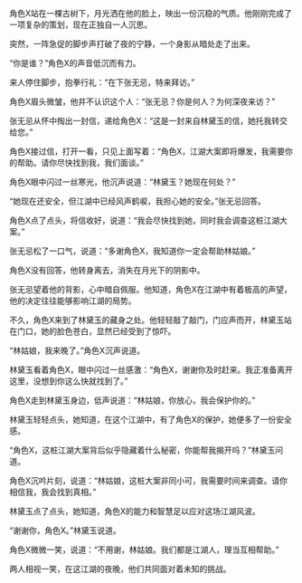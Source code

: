 角色X站在一棵古树下，月光洒在他的脸上，映出一份沉稳的气质。他刚刚完成了一项复杂的策划，现在正独自一人沉思。

突然，一阵急促的脚步声打破了夜的宁静，一个身影从暗处走了出来。

“你是谁？”角色X的声音低沉而有力。

来人停住脚步，抱拳行礼：“在下张无忌，特来拜访。”

角色X眉头微皱，他并不认识这个人：“张无忌？你是何人？为何深夜来访？”

张无忌从怀中掏出一封信，递给角色X：“这是一封来自林黛玉的信，她托我转交给您。”

角色X接过信，打开一看，只见上面写着：“角色X，江湖大案即将爆发，我需要你的帮助。请你尽快找到我，我们面谈。”

角色X眼中闪过一丝寒光，他沉声说道：“林黛玉？她现在何处？”

“她现在还安全，但江湖中已经风声鹤唳，我担心她的安全。”张无忌回答。

角色X点了点头，将信收好，说道：“我会尽快找到她，同时我会调查这桩江湖大案。”

张无忌松了一口气，说道：“多谢角色X，我知道你一定会帮助林姑娘。”

角色X没有回答，他转身离去，消失在月光下的阴影中。

张无忌望着他的背影，心中暗自佩服。他知道，角色X在江湖中有着极高的声望，他的决定往往能够影响江湖的局势。

不久，角色X来到了林黛玉的藏身之处。他轻轻敲了敲门，门应声而开，林黛玉站在门口，她的脸色苍白，显然已经受到了惊吓。

“林姑娘，我来晚了。”角色X沉声说道。

林黛玉看着角色X，眼中闪过一丝感激：“角色X，谢谢你及时赶来。我正准备离开这里，没想到你这么快就找到了。”

角色X走到林黛玉身边，低声说道：“林姑娘，你放心，我会保护你的。”

林黛玉轻轻点头，她知道，在这个江湖中，有了角色X的保护，她便多了一份安全感。

“角色X，这桩江湖大案背后似乎隐藏着什么秘密，你能帮我揭开吗？”林黛玉问道。

角色X沉吟片刻，说道：“林姑娘，这桩大案非同小可，我需要时间来调查。请你相信我，我会找到真相。”

林黛玉点了点头，她知道，角色X的能力和智慧足以应对这场江湖风波。

“谢谢你，角色X。”林黛玉说道。

角色X微微一笑，说道：“不用谢，林姑娘。我们都是江湖人，理当互相帮助。”

两人相视一笑，在这江湖的夜晚，他们共同面对着未知的挑战。
